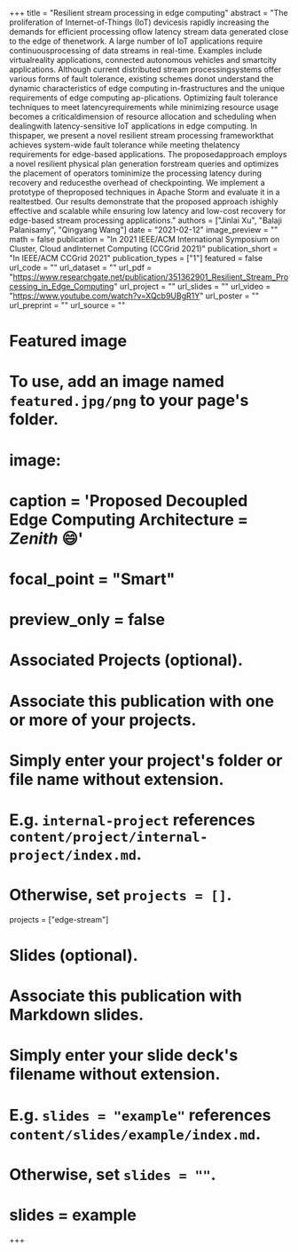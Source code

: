 +++
title = "Resilient stream processing in edge computing"
abstract = "The proliferation of Internet-of-Things (IoT) devicesis  rapidly  increasing  the  demands  for  efficient  processing  oflow  latency  stream  data  generated  close  to  the  edge  of  thenetwork. A large number of IoT applications require continuousprocessing of data streams in real-time. Examples include virtualreality  applications,  connected  autonomous  vehicles  and  smartcity applications. Although current distributed stream processingsystems offer various forms of fault tolerance, existing schemes donot understand the dynamic characteristics of edge computing in-frastructures and the unique requirements of edge computing ap-plications. Optimizing fault tolerance techniques to meet latencyrequirements while minimizing resource usage becomes a criticaldimension  of  resource  allocation  and  scheduling  when  dealingwith latency-sensitive IoT applications in edge computing. In thispaper, we present a novel resilient stream processing frameworkthat   achieves   system-wide   fault   tolerance   while   meeting   thelatency  requirements  for  edge-based  applications.  The  proposedapproach  employs  a  novel  resilient  physical  plan  generation  forstream  queries  and  optimizes  the  placement  of  operators  tominimize  the  processing  latency  during  recovery  and  reducesthe overhead of checkpointing. We implement a prototype of theproposed  techniques  in  Apache  Storm  and  evaluate  it  in  a  realtestbed.  Our  results  demonstrate  that  the  proposed  approach  ishighly effective and scalable while ensuring low latency and low-cost  recovery  for  edge-based  stream  processing  applications."
authors = ["Jinlai Xu", "Balaji Palanisamy", "Qingyang Wang"]
date = "2021-02-12"
image_preview = ""
math = false
publication = "In 2021 IEEE/ACM International Symposium on Cluster, Cloud andInternet Computing (CCGrid 2021)"
publication_short = "In IEEE/ACM CCGrid 2021"
publication_types = ["1"]
featured = false
url_code = ""
url_dataset = ""
url_pdf = "https://www.researchgate.net/publication/351362901_Resilient_Stream_Processing_in_Edge_Computing"
url_project = ""
url_slides = ""
url_video = "https://www.youtube.com/watch?v=XQcb9UBgR1Y"
url_poster = ""
url_preprint = ""
url_source = ""

# Featured image
# To use, add an image named `featured.jpg/png` to your page's folder. 
# image:
#   caption = 'Proposed Decoupled Edge Computing Architecture = *Zenith* :smile:'
#   focal_point = "Smart"
#   preview_only = false

# Associated Projects (optional).
#   Associate this publication with one or more of your projects.
#   Simply enter your project's folder or file name without extension.
#   E.g. `internal-project` references `content/project/internal-project/index.md`.
#   Otherwise, set `projects = []`.
projects = ["edge-stream"]

# Slides (optional).
#   Associate this publication with Markdown slides.
#   Simply enter your slide deck's filename without extension.
#   E.g. `slides = "example"` references `content/slides/example/index.md`.
#   Otherwise, set `slides = ""`.
# slides = example
+++

